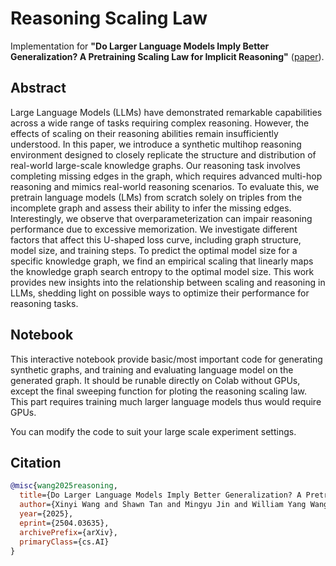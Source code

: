 # Reasoning Scaling Law
Implementation for **"Do Larger Language Models Imply Better Generalization? A Pretraining Scaling Law for Implicit Reasoning"** ([paper](https://arxiv.org/abs/2504.03635)).


## Abstract

Large Language Models (LLMs) have demonstrated remarkable capabilities across a wide range of tasks requiring complex reasoning. However, the effects of scaling on their reasoning abilities remain insufficiently understood. In this paper, we introduce a synthetic multihop reasoning environment designed to closely replicate the structure and distribution of real-world large-scale knowledge graphs. Our reasoning task involves completing missing edges in the graph, which requires advanced multi-hop reasoning and mimics real-world reasoning scenarios. To evaluate this, we pretrain language models (LMs) from scratch solely on triples from the incomplete graph and assess their ability to infer the missing edges. Interestingly, we observe that overparameterization can impair reasoning performance due to excessive memorization. We investigate different factors that affect this U-shaped loss curve, including graph structure, model size, and training steps. To predict the optimal model size for a specific knowledge graph, we find an empirical scaling that linearly maps the knowledge graph search entropy to the optimal model size. This work provides new insights into the relationship between scaling and reasoning in LLMs, shedding light on possible ways to optimize their performance for reasoning tasks.


## Notebook

This interactive notebook provide basic/most important code for generating synthetic graphs,
and training and evaluating language model on the generated graph. It should be 
runable directly on Colab without GPUs, except the final sweeping function for 
ploting the reasoning scaling law. This part requires training much larger language
models thus would require GPUs.

You can modify the code to suit your large scale experiment settings.

## Citation

```bibtex
@misc{wang2025reasoning,
  title={Do Larger Language Models Imply Better Generalization? A Pretraining Scaling Law for Implicit Reasoning},
  author={Xinyi Wang and Shawn Tan and Mingyu Jin and William Yang Wang and Rameswar Panda and Yikang Sheng},
  year={2025},
  eprint={2504.03635},
  archivePrefix={arXiv},
  primaryClass={cs.AI}
}
```
